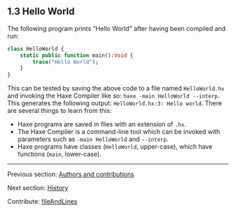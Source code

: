 ## 1.3 Hello World

The following program prints "Hello World" after having been compiled and run:

```haxe
class HelloWorld {
	static public function main():Void {
		trace("Hello World");
	}
}
```
This can be tested by saving the above code to a file named `HelloWorld.hx` and invoking the Haxe Compiler like so: `haxe -main HelloWorld --interp`. This generates the following output: `HelloWorld.hx:3: Hello world`. There are several things to learn from this:



* Haxe programs are saved in files with an extension of `.hx`.
* The Haxe Compiler is a command-line tool which can be invoked with parameters such as `-main HelloWorld` and `--interp`.
* Haxe programs have classes (`HelloWorld`, upper-case), which have functions (`main`, lower-case).

---

Previous section: [Authors and contributions](introduction-authors-and-contributions.md)

Next section: [History](introduction-haxe-history.md)

Contribute: [fileAndLines](https://github.com/HaxeFoundation/HaxeManual/blob/master/01-introduction.tex#L79-79)